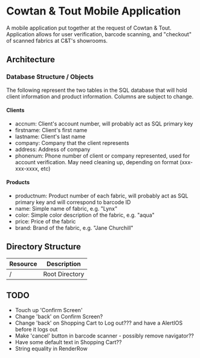 # Cowtan & Tout Mobile Application

A mobile application put together at the request of Cowtan & Tout. Application allows for user verification, barcode scanning, and "checkout" of scanned fabrics at C&T's showrooms. 

## Architecture

### Database Structure / Objects

The following represent the two tables in the SQL database that will hold client information and product information. Columns are subject to change.

#### Clients

- accnum: Client's account number, will probably act as SQL primary key
- firstname: Client's first name
- lastname: Client's last name
- company: Company that the client represents
- address: Address of company
- phonenum: Phone number of client or company represented, used for account verification. May need cleaning up, depending on format (xxx-xxx-xxxx, etc)

#### Products

- productnum: Product number of each fabric, will probably act as SQL primary key and will correspond to barcode ID
- name: Simple name of fabric, e.g. "Lynx"
- color: Simple color description of the fabric, e.g. "aqua"
- price: Price of the fabric
- brand: Brand of the fabric, e.g. "Jane Churchill"

## Directory Structure

|Resource     | Description   |
|-------------|---------------|
| /           | Root Directory |


## TODO
- Touch up 'Confirm Screen'
- Change 'back' on Confirm Screen?
- Change 'back' on Shopping Cart to Log out??? and have a AlertIOS before it logs out
- Make 'cancel' button in barcode scanner - possibly remove navigator??
- Have some default text in Shopping Cart??
- String equality in RenderRow
